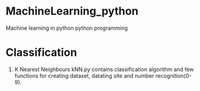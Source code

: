 # MachineLearning_python
Machine learning in python python programming

# Classification
1. K Nearest Neighbours
   kNN.py contains classification algorithm and few functions for creating dataset, datating site and number recognition(0-9).
